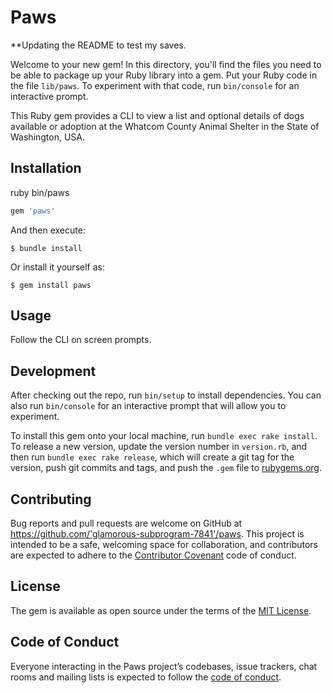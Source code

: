 # Paws

**Updating the README to test my saves.  


Welcome to your new gem! In this directory, you'll find the files you need to be able to package up your Ruby library into a gem. Put your Ruby code in the file `lib/paws`. To experiment with that code, run `bin/console` for an interactive prompt.

This Ruby gem provides a CLI to view a list and optional details of dogs available or adoption at the Whatcom County Animal Shelter in the State of Washington, USA.   

## Installation

ruby bin/paws

```ruby
gem 'paws'
```

And then execute:

    $ bundle install

Or install it yourself as:

    $ gem install paws

## Usage

Follow the CLI on screen prompts.  

## Development

After checking out the repo, run `bin/setup` to install dependencies. You can also run `bin/console` for an interactive prompt that will allow you to experiment.

To install this gem onto your local machine, run `bundle exec rake install`. To release a new version, update the version number in `version.rb`, and then run `bundle exec rake release`, which will create a git tag for the version, push git commits and tags, and push the `.gem` file to [rubygems.org](https://rubygems.org).

## Contributing

Bug reports and pull requests are welcome on GitHub at https://github.com/'glamorous-subprogram-7841'/paws. This project is intended to be a safe, welcoming space for collaboration, and contributors are expected to adhere to the [Contributor Covenant](http://contributor-covenant.org) code of conduct.

## License

The gem is available as open source under the terms of the [MIT License](https://opensource.org/licenses/MIT).

## Code of Conduct

Everyone interacting in the Paws project’s codebases, issue trackers, chat rooms and mailing lists is expected to follow the [code of conduct](https://github.com/'glamorous-subprogram-7841'/paws/blob/master/CODE_OF_CONDUCT.md).
